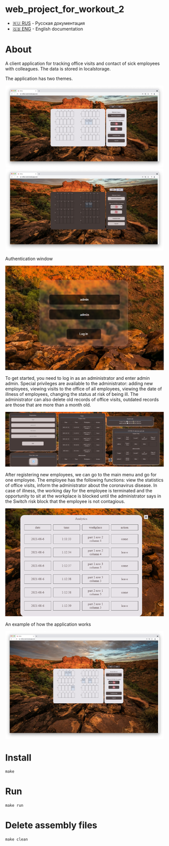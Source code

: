 # web_project_for_workout_2

- [:ru: RUS](./README.ru.md) - Русская документация
- [:uk: ENG](./README.md) - English documentation

# About
A client application for tracking office visits and contact of sick employees with colleagues. The data is stored in localstorage.

The application has two themes.

![Theme](img/light-theme.jpg)
![Theme](img/dark-theme.jpg)

Authentication window

![Login in](img/log_in.png)

To get started, you need to log in as an administrator and enter admin admin. Special privileges are available to the administrator: adding new employees, viewing visits to the office of all employees, viewing the date of illness of employees, changing the status at risk of being ill. The administrator can also delete old records of office visits, outdated records are those that are more than a month old.

![Admin option](img/admin_option.png)

After registering new employees, we can go to the main menu and go for one employee. The employee has the following functions: view the statistics of office visits, inform the administrator about the coronavirus disease. In case of illness, the working day for the employee is terminated and the opportunity to sit at the workplace is blocked until the administrator says in the Switch risk block that the employee is not contagious.

![Analytics](img/analytics.png)

An example of how the application works

![Example](img/examples.jpg)


#  Install 

```
make
```

#  Run 

```
make run

```
#  Delete assembly files

```
make clean
```
